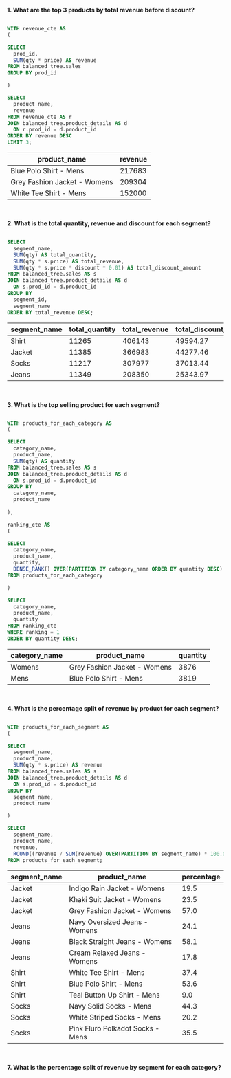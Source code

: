 **1. What are the top 3 products by total revenue before discount?**

````sql

WITH revenue_cte AS
(

SELECT
  prod_id,
  SUM(qty * price) AS revenue
FROM balanced_tree.sales
GROUP BY prod_id

)

SELECT 
  product_name,
  revenue
FROM revenue_cte AS r
JOIN balanced_tree.product_details AS d
  ON r.prod_id = d.product_id
ORDER BY revenue DESC
LIMIT 3;

````

| product_name                 | revenue |
| ---------------------------- | ------- |
| Blue Polo Shirt - Mens       | 217683  |
| Grey Fashion Jacket - Womens | 209304  |
| White Tee Shirt - Mens       | 152000  |

<br/>

**2. What is the total quantity, revenue and discount for each segment?**

````sql

SELECT
  segment_name,
  SUM(qty) AS total_quantity,
  SUM(qty * s.price) AS total_revenue,
  SUM(qty * s.price * discount * 0.01) AS total_discount_amount
FROM balanced_tree.sales AS s
JOIN balanced_tree.product_details AS d
  ON s.prod_id = d.product_id
GROUP BY 
  segment_id,
  segment_name
ORDER BY total_revenue DESC;

````

| segment_name | total_quantity | total_revenue | total_discount_amount |
| ------------ | -------------- | ------------- | --------------------- |
| Shirt        | 11265          | 406143        | 49594.27              |
| Jacket       | 11385          | 366983        | 44277.46              |
| Socks        | 11217          | 307977        | 37013.44              |
| Jeans        | 11349          | 208350        | 25343.97              |

<br/>

**3. What is the top selling product for each segment?**

````sql

WITH products_for_each_category AS
(

SELECT 
  category_name,
  product_name,
  SUM(qty) AS quantity
FROM balanced_tree.sales AS s
JOIN balanced_tree.product_details AS d
  ON s.prod_id = d.product_id
GROUP BY 
  category_name,
  product_name
  
),

ranking_cte AS
(

SELECT 
  category_name,
  product_name,
  quantity,
  DENSE_RANK() OVER(PARTITION BY category_name ORDER BY quantity DESC) AS ranking
FROM products_for_each_category

)

SELECT
  category_name,
  product_name,
  quantity
FROM ranking_cte
WHERE ranking = 1
ORDER BY quantity DESC;

````

| category_name | product_name                 | quantity |
| ------------- | ---------------------------- | -------- |
| Womens        | Grey Fashion Jacket - Womens | 3876     |
| Mens          | Blue Polo Shirt - Mens       | 3819     |

<br/>

**4. What is the percentage split of revenue by product for each segment?**

````sql

WITH products_for_each_segment AS
(

SELECT 
  segment_name,
  product_name,
  SUM(qty * s.price) AS revenue
FROM balanced_tree.sales AS s
JOIN balanced_tree.product_details AS d
  ON s.prod_id = d.product_id
GROUP BY 
  segment_name,
  product_name

)

SELECT
  segment_name,
  product_name,
  revenue,
  ROUND((revenue / SUM(revenue) OVER(PARTITION BY segment_name) * 100.0), 1) AS percentage
FROM products_for_each_segment;

````

| segment_name | product_name                     | percentage |
| ------------ | -------------------------------- | ---------- |
| Jacket       | Indigo Rain Jacket - Womens      | 19.5       |
| Jacket       | Khaki Suit Jacket - Womens       | 23.5       |
| Jacket       | Grey Fashion Jacket - Womens     | 57.0       |
| Jeans        | Navy Oversized Jeans - Womens    | 24.1       |
| Jeans        | Black Straight Jeans - Womens    | 58.1       |
| Jeans        | Cream Relaxed Jeans - Womens     | 17.8       |
| Shirt        | White Tee Shirt - Mens           | 37.4       |
| Shirt        | Blue Polo Shirt - Mens           | 53.6       |
| Shirt        | Teal Button Up Shirt - Mens      | 9.0        |
| Socks        | Navy Solid Socks - Mens          | 44.3       |
| Socks        | White Striped Socks - Mens       | 20.2       |
| Socks        | Pink Fluro Polkadot Socks - Mens | 35.5       |

<br/>

**7. What is the percentage split of revenue by segment for each category?**

